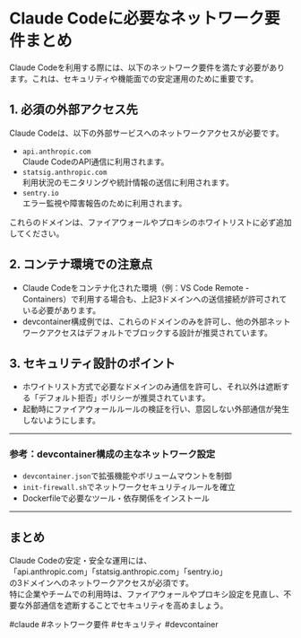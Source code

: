 # Claude Codeに必要なネットワーク要件まとめ

Claude Codeを利用する際には、以下のネットワーク要件を満たす必要があります。これは、セキュリティや機能面での安定運用のために重要です。

## 1. 必須の外部アクセス先

Claude Codeは、以下の外部サービスへのネットワークアクセスが必要です。

- `api.anthropic.com`  
  Claude CodeのAPI通信に利用されます。
- `statsig.anthropic.com`  
  利用状況のモニタリングや統計情報の送信に利用されます。
- `sentry.io`  
  エラー監視や障害報告のために利用されます。

これらのドメインは、ファイアウォールやプロキシのホワイトリストに必ず追加してください。

## 2. コンテナ環境での注意点

- Claude Codeをコンテナ化された環境（例：VS Code Remote - Containers）で利用する場合も、上記3ドメインへの送信接続が許可されている必要があります。
- devcontainer構成例では、これらのドメインのみを許可し、他の外部ネットワークアクセスはデフォルトでブロックする設計が推奨されています。

## 3. セキュリティ設計のポイント

- ホワイトリスト方式で必要なドメインのみ通信を許可し、それ以外は遮断する「デフォルト拒否」ポリシーが推奨されています。
- 起動時にファイアウォールルールの検証を行い、意図しない外部通信が発生しないようにします。

---

### 参考：devcontainer構成の主なネットワーク設定

- `devcontainer.json`で拡張機能やボリュームマウントを制御
- `init-firewall.sh`でネットワークセキュリティルールを確立
- Dockerfileで必要なツール・依存関係をインストール

---

## まとめ

Claude Codeの安定・安全な運用には、  
「api.anthropic.com」「statsig.anthropic.com」「sentry.io」  
の3ドメインへのネットワークアクセスが必須です。  
特に企業やチームでの利用時は、ファイアウォールやプロキシ設定を見直し、不要な外部通信を遮断することでセキュリティを高めましょう。

#claude #ネットワーク要件 #セキュリティ #devcontainer
